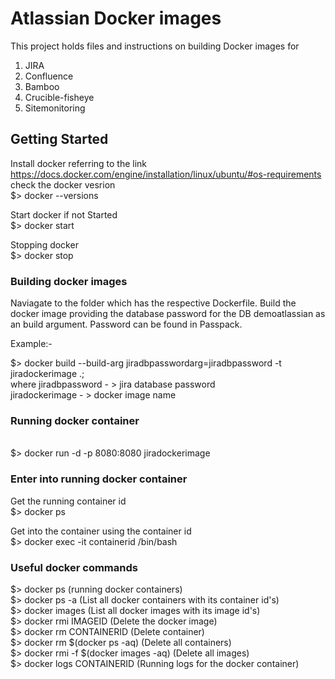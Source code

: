 # Atlassian Docker images

This project holds files and instructions on building Docker images for
  1. JIRA
  2. Confluence
  3. Bamboo
  4. Crucible-fisheye
  5. Sitemonitoring

## Getting Started

Install docker referring to the link https://docs.docker.com/engine/installation/linux/ubuntu/#os-requirements
check the docker vesrion<br />
 $> docker --versions

 Start docker if not Started<br />
 $> docker start

 Stopping docker<br />
 $> docker stop


### Building docker images

Naviagate to the folder which has the respective Dockerfile.
Build the docker image providing the database password for the DB demoatlassian as an build argument. Password can be found in Passpack.

Example:-<br />

 $> docker build --build-arg jiradbpasswordarg=jiradbpassword -t jiradockerimage .;<br />
    where jiradbpassword - > jira database password<br />
          jiradockerimage - > docker image name<br />

### Running docker container
<br />
  $> docker run -d -p 8080:8080 jiradockerimage<br />

### Enter into running docker container  

 Get the running container id<br />
  $> docker ps

 Get into the container using the container id<br />
  $> docker exec -it containerid /bin/bash  <br />

### Useful docker commands<br />
  $> docker ps (running docker containers)<br />
  $> docker ps -a (List all docker containers with its container id's)<br />
  $> docker images (List all docker images with its image id's)<br />
  $> docker rmi IMAGEID (Delete the docker image)<br />
  $> docker rm CONTAINERID (Delete container)<br />
  $> docker rm $(docker ps -aq) (Delete all containers)<br />
  $> docker rmi -f $(docker images -aq) (Delete all images)<br />
  $> docker logs CONTAINERID (Running logs for the docker container)<br />
